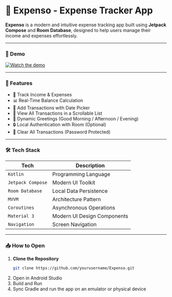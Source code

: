 # 📱 Expenso - Expense Tracker App

**Expenso** is a modern and intuitive expense tracking app built using **Jetpack Compose** and **Room Database**, designed to help users manage their income and expenses effortlessly.

---

### 🎥 Demo

[![Watch the demo](https://img.youtube.com/vi/Zz4RKYZKILY/0.jpg)](https://www.youtube.com/shorts/Zz4RKYZKILY)

---

### 🚀 Features

- 💸 Track Income & Expenses  
- 📊 Real-Time Balance Calculation  
- 📅 Add Transactions with Date Picker  
- 🧾 View All Transactions in a Scrollable List  
- 🧠 Dynamic Greetings (Good Morning / Afternoon / Evening)  
- 🔒 Local Authentication with Room (Optional)  
- 🧹 Clear All Transactions (Password Protected)

---

### 🛠️ Tech Stack

| Tech               | Description                          |
|--------------------|--------------------------------------|
| `Kotlin`           | Programming Language                 |
| `Jetpack Compose`  | Modern UI Toolkit                    |
| `Room Database`    | Local Data Persistence               |
| `MVVM`             | Architecture Pattern                 |
| `Coroutines`       | Asynchronous Operations              |
| `Material 3`       | Modern UI Design Components          |
| `Navigation`       | Screen Navigation                    |

---

### 📥 How to Open

1. **Clone the Repository**
   ```bash
   git clone https://github.com/yourusername/Expenso.git
2. Open in Android Studio
3. Build and Run
4. Sync Gradle and run the app on an emulator or physical device
